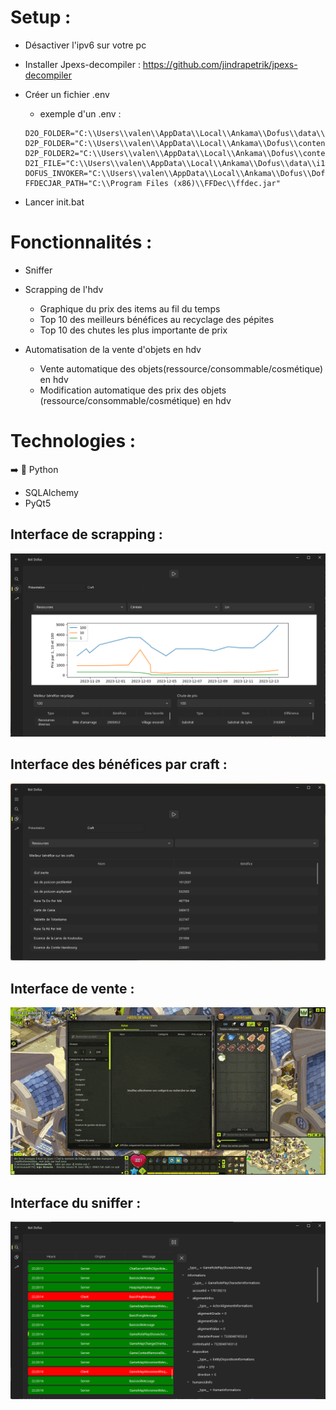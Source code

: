 # Setup :

- Désactiver l'ipv6 sur votre pc

- Installer Jpexs-decompiler : https://github.com/jindrapetrik/jpexs-decompiler
- Créer un fichier .env
    - exemple d'un .env :
  ```
  D2O_FOLDER="C:\\Users\\valen\\AppData\\Local\\Ankama\\Dofus\\data\\common"
  D2P_FOLDER="C:\\Users\\valen\\AppData\\Local\\Ankama\\Dofus\\content\\gfx\\items"
  D2P_FOLDER2="C:\\Users\\valen\\AppData\\Local\\Ankama\\Dofus\\content\\gfx\\sprites"
  D2I_FILE="C:\\Users\\valen\\AppData\\Local\\Ankama\\Dofus\\data\\i18n\\i18n_fr.d2i"
  DOFUS_INVOKER="C:\\Users\\valen\\AppData\\Local\\Ankama\\Dofus\\DofusInvoker.swf"
  FFDECJAR_PATH="C:\\Program Files (x86)\\FFDec\\ffdec.jar"
  ```
- Lancer init.bat

# Fonctionnalités :

- Sniffer

- Scrapping de l'hdv
    - Graphique du prix des items au fil du temps
    - Top 10 des meilleurs bénéfices au recyclage des pépites
    - Top 10 des chutes les plus importante de prix

- Automatisation de la vente d'objets en hdv
    - Vente automatique des objets(ressource/consommable/cosmétique) en hdv
    - Modification automatique des prix des objets (ressource/consommable/cosmétique) en hdv

# Technologies :

➡️ 🐍 Python

- SQLAlchemy
- PyQt5

## Interface de scrapping :

![scrapping bot](./resources/scrapping_interface.png)

## Interface des bénéfices par craft :

![scaping craft](./resources/scrapping_craft_interface.png)

## Interface de vente :

![selling bot](./resources/selling_bot.gif)

## Interface du sniffer :

![sniffer](./resources/sniffer_interface.png)
